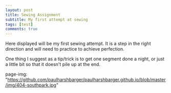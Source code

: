 ```yaml
---
layout: post
title: Sewing Assignment
subtitle: My first attempt at sewing
tags: [test]
comments: true
---
```


Here displayed will be my first sewing attempt. It is a step in the right direction and will need to practice to achieve perfection. 

One thing I suggest as a tip/trick is to get one segment done a night, or just a little bit so that it doesn't pile up at the end. 

page-img: "https://github.com/paulharshbarger/paulharshbarger.github.io/blob/master/img/404-southpark.jpg"

